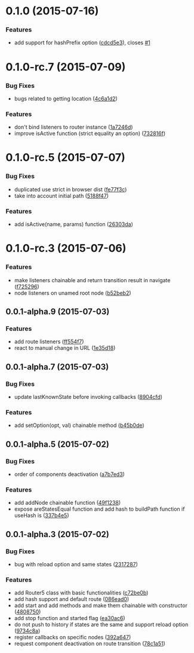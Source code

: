 <a name="0.1.0"></a>
# 0.1.0 (2015-07-16)


### Features

* add support for hashPrefix option ([cdcd5e3](https://github.com/router/router5/commit/cdcd5e3)), closes [#1](https://github.com/router/router5/issues/1)



<a name="0.1.0-rc.7"></a>
# 0.1.0-rc.7 (2015-07-09)


### Bug Fixes

* bugs related to getting location ([4c6a1d2](https://github.com/router/router5/commit/4c6a1d2))

### Features

* don't bind listeners to router instance ([1a7246d](https://github.com/router/router5/commit/1a7246d))
* improve isActive function (strict equality an option) ([732816f](https://github.com/router/router5/commit/732816f))



<a name="0.1.0-rc.5"></a>
# 0.1.0-rc.5 (2015-07-07)


### Bug Fixes

* duplicated use strict in browser dist ([fe77f3c](https://github.com/router/router5/commit/fe77f3c))
* take into account initial path ([5188f47](https://github.com/router/router5/commit/5188f47))

### Features

* add isActive(name, params) function ([26303da](https://github.com/router/router5/commit/26303da))



<a name="0.1.0-rc.3"></a>
# 0.1.0-rc.3 (2015-07-06)


### Features

* make listeners chainable and return transition result in navigate ([f725296](https://github.com/router/router5/commit/f725296))
* node listeners on unamed root node ([b52beb2](https://github.com/router/router5/commit/b52beb2))


<a name="0.0.1-alpha.9"></a>
## 0.0.1-alpha.9 (2015-07-03)


### Features

* add route listeners ([ff554f7](https://github.com/router/router5/commit/ff554f7))
* react to manual change in URL ([1e35d18](https://github.com/router/router5/commit/1e35d18))



<a name="0.0.1-alpha.7"></a>
## 0.0.1-alpha.7 (2015-07-03)


### Bug Fixes

* update lastKnownState before invoking callbacks ([8904cfd](https://github.com/router/router5/commit/8904cfd))

### Features

* add setOption(opt, val) chainable method ([b45b0de](https://github.com/router/router5/commit/b45b0de))



<a name="0.0.1-alpha.5"></a>
## 0.0.1-alpha.5 (2015-07-02)


### Bug Fixes

* order of components deactivation ([a7b7ed3](https://github.com/router/router5/commit/a7b7ed3))

### Features

* add addNode chainable function ([49f1238](https://github.com/router/router5/commit/49f1238))
* expose areStatesEqual function and add hash to buildPath function if useHash is  ([337b4e5](https://github.com/router/router5/commit/337b4e5))



<a name="0.0.1-alpha.3"></a>
## 0.0.1-alpha.3 (2015-07-02)


### Bug Fixes

* bug with reload option and same states ([2317287](https://github.com/router/router5/commit/2317287))

### Features

* add Router5 class with basic functionalities ([c72be0b](https://github.com/router/router5/commit/c72be0b))
* add hash support and default route ([086ead0](https://github.com/router/router5/commit/086ead0))
* add start and add methods and make them chainable with constructor ([4808750](https://github.com/router/router5/commit/4808750))
* add stop function and started flag ([ea30ac6](https://github.com/router/router5/commit/ea30ac6))
* do not push to history if states are the same and support reload option ([9734c8a](https://github.com/router/router5/commit/9734c8a))
* register callbacks on specific nodes ([392a647](https://github.com/router/router5/commit/392a647))
* request component deactivation on route transition ([78c1a51](https://github.com/router/router5/commit/78c1a51))



